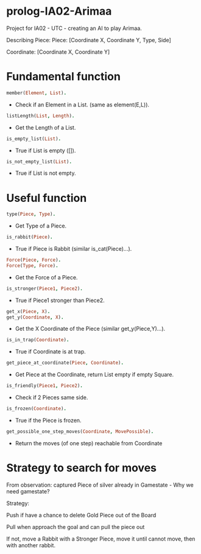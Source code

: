 # prolog-IA02-Arimaa
Project for IA02 - UTC - creating an AI to play Arimaa.

Describing Piece:
Piece: [Coordinate X, Coordinate Y, Type, Side]

Coordinate: [Coordinate X, Coordinate Y]

# Fundamental function
```prolog
member(Element, List).
```
* Check if an Element in a List. (same as element(E,L)).
```prolog
listLength(List, Length).
```
* Get the Length of a List.
```prolog
is_empty_list(List).
```
* True if List is empty ([]).
```prolog
is_not_empty_list(List).
```
* True if List is not empty.

# Useful function
```prolog
type(Piece, Type).
```
* Get Type of a Piece.
```prolog
is_rabbit(Piece).
```
* True if Piece is Rabbit (similar is_cat(Piece)...).
```prolog
Force(Piece, Force).
Force(Type, Force).
```
* Get the Force of a Piece.
```prolog
is_stronger(Piece1, Piece2).
```
* True if Piece1 stronger than Piece2.
```prolog
get_x(Piece, X).
get_y(Coordinate, X).
```
* Get the X Coordinate of the Piece (similar get_y(Piece,Y)...).
```prolog
is_in_trap(Coordinate).
```
* True if Coordinate is at trap.
```prolog
get_piece_at_coordinate(Piece, Coordinate).
```
* Get Piece at the Coordinate, return List empty if empty Square.
```prolog
is_friendly(Piece1, Piece2).
```
* Check if 2 Pieces same side.
```prolog
is_frozen(Coordinate).
```
* True if the Piece is frozen.
```prolog
get_possible_one_step_moves(Coordinate, MovePossible).
```
* Return the moves (of one step) reachable from Coordinate 


# Strategy to search for moves
From observation: captured Piece of silver already in Gamestate - Why we need gamestate?

Strategy:

Push if have a chance to delete Gold Piece out of the Board

Pull when approach the goal and can pull the piece out

If not, move a Rabbit with a Stronger Piece, move it until cannot move, then with another rabbit.

